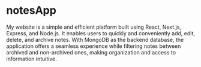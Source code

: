 # notesApp
 My website is a simple and efficient platform built using React, Next.js, Express, and Node.js. It enables users to quickly and conveniently add, edit, delete, and archive notes. With MongoDB as the backend database, the application offers a seamless experience while filtering notes between archived and non-archived ones, making organization and access to information intuitive.
